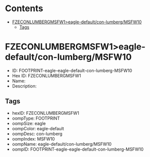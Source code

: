 



Contents
========

* [FZECONLUMBERGMSFW1>eagle-default/con-lumberg/MSFW10](#fzeconlumbergmsfw1eagle-defaultcon-lumbergmsfw10)
	* [Tags](#tags)

# FZECONLUMBERGMSFW1>eagle-default/con-lumberg/MSFW10

- ID: FOOTPRINT-eagle-eagle-default-con-lumberg-MSFW10
- Hex ID: FZECONLUMBERGMSFW1
- Name: 
- Description: 

## Tags

- hexID: FZECONLUMBERGMSFW1
- oompType: FOOTPRINT
- oompSize: eagle
- oompColor: eagle-default
- oompDesc: con-lumberg
- oompIndex: MSFW10
- oompName: eagle-default/con-lumberg/MSFW10
- oompID: FOOTPRINT-eagle-eagle-default-con-lumberg-MSFW10
